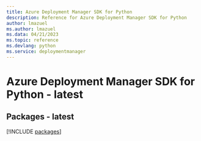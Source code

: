 ```yaml
---
title: Azure Deployment Manager SDK for Python
description: Reference for Azure Deployment Manager SDK for Python
author: lmazuel
ms.author: lmazuel
ms.data: 04/21/2023
ms.topic: reference
ms.devlang: python
ms.service: deploymentmanager
---
```

# Azure Deployment Manager SDK for Python - latest
## Packages - latest
[!INCLUDE [packages](deployment-manager-index.md)]